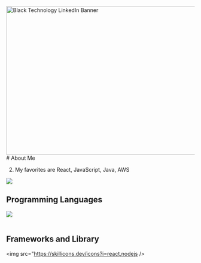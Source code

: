 <img width="1584" height="396" alt="Black Technology LinkedIn Banner" src="https://github.com/user-attachments/assets/620d9736-06b6-44c5-9320-9ebeda451d9c" />
# About Me

2. My favorites are React, JavaScript, Java, AWS

![](https://github-readme-stats.vercel.app/api/top-langs?username=J-saka&show_icons=true&locale=en&layout=compact)

## Programming Languages

<img src="https://skillicons.dev/icons?i=html,css,js,java" /> <br /><br />

## Frameworks and Library

<img src="https://skillicons.dev/icons?i=react,nodejs /> <br /><br />
